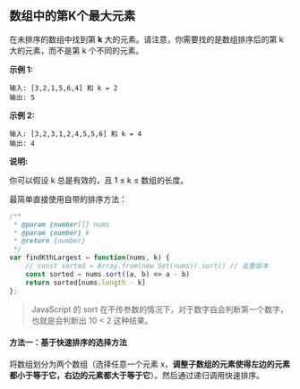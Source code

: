 ## 数组中的第K个最大元素

在未排序的数组中找到第 **k** 大的元素。请注意，你需要找的是数组排序后的第 k 大的元素，而不是第 k 个不同的元素。

**示例 1:**

```
输入: [3,2,1,5,6,4] 和 k = 2
输出: 5
```

**示例 2:**

```
输入: [3,2,3,1,2,4,5,5,6] 和 k = 4
输出: 4
```

**说明:**

你可以假设 k 总是有效的，且 1 ≤ k ≤ 数组的长度。

最简单直接使用自带的排序方法：

```js
/**
 * @param {number[]} nums
 * @param {number} k
 * @return {number}
 */
var findKthLargest = function(nums, k) {
    // const sorted = Array.from(new Set(nums)).sort() // 去重版本
    const sorted = nums.sort((a, b) => a - b)
    return sorted[nums.length - k]
};
```

> JavaScript 的 sort 在不传参数的情况下，对于数字自会判断第一个数字，也就是会判断出 10 < 2 这种结果。

#### 方法一：基于快速排序的选择方法

将数组划分为两个数组（选择任意一个元素 x，**调整子数组的元素使得左边的元素都小于等于它，右边的元素都大于等于它**）。然后通过递归调用快速排序。




